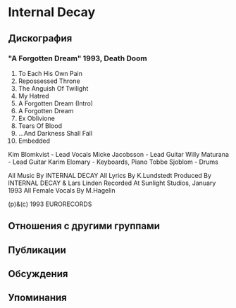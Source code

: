 # Internal Decay



## Дискография

### "A Forgotten Dream" 1993, Death Doom

1. To Each His Own Pain
2. Repossessed Throne
3. The Anguish Of Twilight
4. My Hatred
5. A Forgotten Dream (Intro)
6. A Forgotten Dream
7. Ex Oblivione
8. Tears Of Blood
9. ...And Darkness Shall Fall
10. Embedded

 Kim Blomkvist - Lead Vocals
 Micke Jacobsson - Lead Guitar
 Willy Maturana - Lead Guitar
 Karim Elomary - Keyboards, Piano
 Tobbe Sjoblom - Drums

All Music By INTERNAL DECAY
All Lyrics By K.Lundstedt
Produced By INTERNAL DECAY & Lars Linden
Recorded At Sunlight Studios, January 1993
All Female Vocals By M.Hagelin

(p)&(c) 1993 EURORECORDS


## Отношения с другими группами


## Публикации


## Обсуждения


## Упоминания

